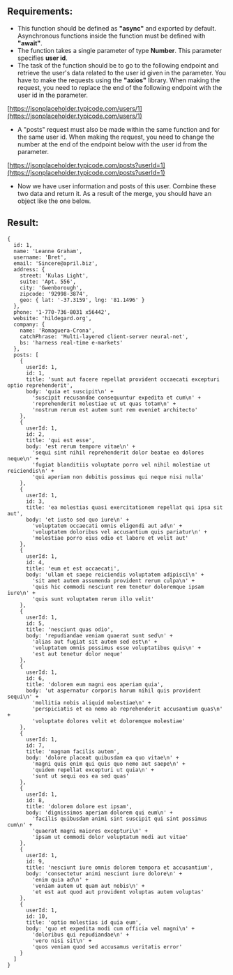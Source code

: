## Requirements:

- This function should be defined as **"async"** and exported by default. Asynchronous functions inside the function must be defined with **"await"**.
- The function takes a single parameter of type **Number**. This parameter specifies **user id**.
- The task of the function should be to go to the following endpoint and retrieve the user's data related to the user id given in the parameter. You have to make the requests using the **"axios"** library. When making the request, you need to replace the end of the following endpoint with the user id in the parameter.

[https://jsonplaceholder.typicode.com/users/1](https://jsonplaceholder.typicode.com/users/1)

- A "posts" request must also be made within the same function and for the same user id. When making the request, you need to change the number at the end of the endpoint below with the user id from the parameter.

[https://jsonplaceholder.typicode.com/posts?userId=1](https://jsonplaceholder.typicode.com/posts?userId=1)

- Now we have user information and posts of this user. Combine these two data and return it. As a result of the merge, you should have an object like the one below.

## Result:

```
{
  id: 1,
  name: 'Leanne Graham',
  username: 'Bret',
  email: 'Sincere@april.biz',
  address: {
    street: 'Kulas Light',
    suite: 'Apt. 556',
    city: 'Gwenborough',
    zipcode: '92998-3874',
    geo: { lat: '-37.3159', lng: '81.1496' }
  },
  phone: '1-770-736-8031 x56442',
  website: 'hildegard.org',
  company: {
    name: 'Romaguera-Crona',
    catchPhrase: 'Multi-layered client-server neural-net',
    bs: 'harness real-time e-markets'
  },
  posts: [
    {
      userId: 1,
      id: 1,
      title: 'sunt aut facere repellat provident occaecati excepturi optio reprehenderit',
      body: 'quia et suscipit\n' +
        'suscipit recusandae consequuntur expedita et cum\n' +
        'reprehenderit molestiae ut ut quas totam\n' +
        'nostrum rerum est autem sunt rem eveniet architecto'
    },
    {
      userId: 1,
      id: 2,
      title: 'qui est esse',
      body: 'est rerum tempore vitae\n' +
        'sequi sint nihil reprehenderit dolor beatae ea dolores neque\n' +
        'fugiat blanditiis voluptate porro vel nihil molestiae ut reiciendis\n' +
        'qui aperiam non debitis possimus qui neque nisi nulla'
    },
    {
      userId: 1,
      id: 3,
      title: 'ea molestias quasi exercitationem repellat qui ipsa sit aut',
      body: 'et iusto sed quo iure\n' +
        'voluptatem occaecati omnis eligendi aut ad\n' +
        'voluptatem doloribus vel accusantium quis pariatur\n' +
        'molestiae porro eius odio et labore et velit aut'
    },
    {
      userId: 1,
      id: 4,
      title: 'eum et est occaecati',
      body: 'ullam et saepe reiciendis voluptatem adipisci\n' +
        'sit amet autem assumenda provident rerum culpa\n' +
        'quis hic commodi nesciunt rem tenetur doloremque ipsam iure\n' +
        'quis sunt voluptatem rerum illo velit'
    },
    {
      userId: 1,
      id: 5,
      title: 'nesciunt quas odio',
      body: 'repudiandae veniam quaerat sunt sed\n' +
        'alias aut fugiat sit autem sed est\n' +
        'voluptatem omnis possimus esse voluptatibus quis\n' +
        'est aut tenetur dolor neque'
    },
    {
      userId: 1,
      id: 6,
      title: 'dolorem eum magni eos aperiam quia',
      body: 'ut aspernatur corporis harum nihil quis provident sequi\n' +
        'mollitia nobis aliquid molestiae\n' +
        'perspiciatis et ea nemo ab reprehenderit accusantium quas\n' +
        'voluptate dolores velit et doloremque molestiae'
    },
    {
      userId: 1,
      id: 7,
      title: 'magnam facilis autem',
      body: 'dolore placeat quibusdam ea quo vitae\n' +
        'magni quis enim qui quis quo nemo aut saepe\n' +
        'quidem repellat excepturi ut quia\n' +
        'sunt ut sequi eos ea sed quas'
    },
    {
      userId: 1,
      id: 8,
      title: 'dolorem dolore est ipsam',
      body: 'dignissimos aperiam dolorem qui eum\n' +
        'facilis quibusdam animi sint suscipit qui sint possimus cum\n' +
        'quaerat magni maiores excepturi\n' +
        'ipsam ut commodi dolor voluptatum modi aut vitae'
    },
    {
      userId: 1,
      id: 9,
      title: 'nesciunt iure omnis dolorem tempora et accusantium',
      body: 'consectetur animi nesciunt iure dolore\n' +
        'enim quia ad\n' +
        'veniam autem ut quam aut nobis\n' +
        'et est aut quod aut provident voluptas autem voluptas'
    },
    {
      userId: 1,
      id: 10,
      title: 'optio molestias id quia eum',
      body: 'quo et expedita modi cum officia vel magni\n' +
        'doloribus qui repudiandae\n' +
        'vero nisi sit\n' +
        'quos veniam quod sed accusamus veritatis error'
    }
  ]
}


